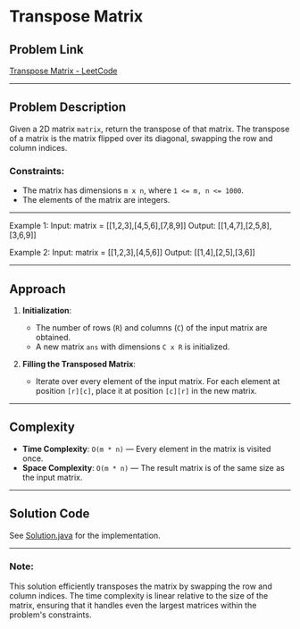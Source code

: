 # Transpose Matrix

## Problem Link
[Transpose Matrix - LeetCode](https://leetcode.com/problems/transpose-matrix/)

---

## Problem Description
Given a 2D matrix `matrix`, return the transpose of that matrix. The transpose of a matrix is the matrix flipped over its diagonal, swapping the row and column indices.

### Constraints:
- The matrix has dimensions `m x n`, where `1 <= m, n <= 1000`.
- The elements of the matrix are integers.

---

Example 1:
Input: matrix = [[1,2,3],[4,5,6],[7,8,9]]
Output: [[1,4,7],[2,5,8],[3,6,9]]

Example 2:
Input: matrix = [[1,2,3],[4,5,6]]
Output: [[1,4],[2,5],[3,6]]


---

## Approach

1. **Initialization**:
   - The number of rows (`R`) and columns (`C`) of the input matrix are obtained.
   - A new matrix `ans` with dimensions `C x R` is initialized.

2. **Filling the Transposed Matrix**:
   - Iterate over every element of the input matrix. For each element at position `[r][c]`, place it at position `[c][r]` in the new matrix.

---

## Complexity

- **Time Complexity**: `O(m * n)` — Every element in the matrix is visited once.
- **Space Complexity**: `O(m * n)` — The result matrix is of the same size as the input matrix.

---

## Solution Code
See [Solution.java](./Solution.java) for the implementation.

---

### Note:
This solution efficiently transposes the matrix by swapping the row and column indices. The time complexity is linear relative to the size of the matrix, ensuring that it handles even the largest matrices within the problem's constraints.




